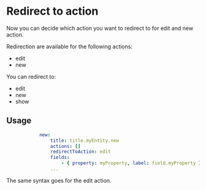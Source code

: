 # Redirect to action

Now you can decide which action you want to redirect to for edit and new action.

Redirection are available for the following actions:
* edit
* new

You can redirect to:
* edit
* new
* show

## Usage
```yaml
            new:
                title: title.myEntity.new
                actions: []
                redirectToAction: edit
                fields:
                    - { property: myProperty, label: field.myProperty }
                ...    
```
The same syntax goes for the edit action.
